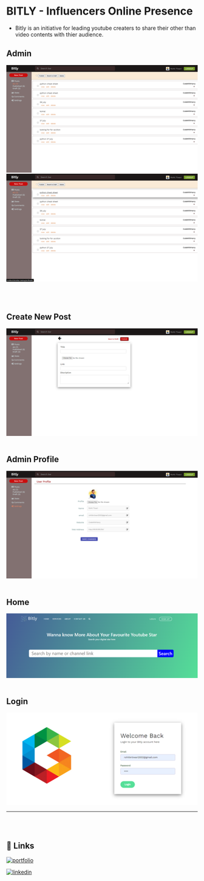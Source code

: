 # **BITLY - Influencers Online Presence**

* Bitly is an initiative for leading youtube creaters to share their other than video contents with thier audience.

## **Admin**
<img src="readme_images/admin.png">
<img src="readme_images/admin (2).png">

<br><br>

## **Create New Post**
<img src="readme_images/admin-new_post.png">

<br>
<br>

## **Admin Profile**
<img src="readme_images/admin-profile.png">

<br>
<br>

## **Home**
<img src="readme_images/home.png">

<br>
<br>

## **Login**
<img src="readme_images/login.png">

<hr>
<br>
<br>

## 🔗 Links
[![portfolio](https://img.shields.io/badge/my_portfolio-000?style=for-the-badge&logo=ko-fi&logoColor=white)](https://rohitkrtiwari.github.io/Portfolio)

[![linkedin](https://img.shields.io/badge/linkedin-0A66C2?style=for-the-badge&logo=linkedin&logoColor=white)](https://www.linkedin.com/in/rohitkrtiwari/)
